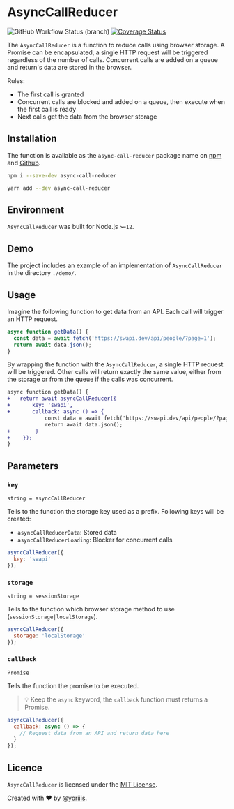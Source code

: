 # AsyncCallReducer

![GitHub Workflow Status (branch)](https://img.shields.io/github/workflow/status/yoriiis/async-call-reducer/Build/main?style=for-the-badge) [![Coverage Status](https://img.shields.io/coveralls/github/yoriiis/async-call-reducer?style=for-the-badge)](https://coveralls.io/github/yoriiis/async-call-reducer?branch=main)

The `AsyncCallReducer` is a function to reduce calls using browser storage. A Promise can be encapsulated, a single HTTP request will be triggered regardless of the number of calls. Concurrent calls are added on a queue and return's data are stored in the browser.

Rules:

- The first call is granted
- Concurrent calls are blocked and added on a queue, then execute when the first call is ready
- Next calls get the data from the browser storage

## Installation

The function is available as the `async-call-reducer` package name on [npm](https://www.npmjs.com/package/async-call-reducer) and [Github](https://github.com/yoriiis/async-call-reducer).

```bash
npm i --save-dev async-call-reducer
```

```bash
yarn add --dev async-call-reducer
```

## Environment

`AsyncCallReducer` was built for Node.js `>=12`.

## Demo

The project includes an example of an implementation of `AsyncCallReducer` in the directory `./demo/`.

## Usage

Imagine the following function to get data from an API. Each call will trigger an HTTP request.

```javascript
async function getData() {
  const data = await fetch('https://swapi.dev/api/people/?page=1');
  return await data.json();
}
```

By wrapping the function with the `AsyncCallReducer`, a single HTTP request will be triggered. Other calls will return exactly the same value, either from the storage or from the queue if the calls was concurrent.

```diff
async function getData() {
+   return await asyncCallReducer({
+       key: 'swapi',
+       callback: async () => {
            const data = await fetch('https://swapi.dev/api/people/?page=1');
            return await data.json();
+        }
+    });
}
```

## Parameters

### `key`

`string = asyncCallReducer`

Tells to the function the storage key used as a prefix. Following keys will be created:

- `asyncCallReducerData`: Stored data
- `asyncCallReducerLoading`: Blocker for concurrent calls

```js
asyncCallReducer({
  key: 'swapi'
});
```

### `storage`

`string = sessionStorage`

Tells to the function which browser storage method to use (`sessionStorage|localStorage`).

```js
asyncCallReducer({
  storage: 'localStorage'
});
```

### `callback`

`Promise`

Tells the function the promise to be executed.

> 💡 Keep the `async` keyword, the `callback` function must returns a Promise.

```js
asyncCallReducer({
  callback: async () => {
    // Request data from an API and return data here
  }
});
```

## Licence

`AsyncCallReducer` is licensed under the [MIT License](http://opensource.org/licenses/MIT).

Created with ♥ by [@yoriiis](http://github.com/yoriiis).
